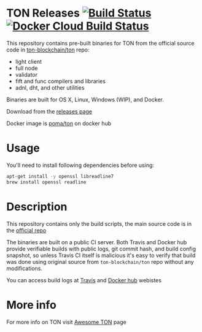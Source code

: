 # TON Releases [![Build Status](https://travis-ci.org/poma/ton.svg?branch=master)](https://travis-ci.org/poma/ton) [![Docker Cloud Build Status](https://img.shields.io/docker/cloud/build/poma/ton.svg)](https://hub.docker.com/r/poma/ton/builds)

This repository contains pre-built binaries for TON from the official source code in [ton-blockchain/ton](https://github.com/ton-blockchain/ton) repo: 

- light client
- full node
- validator
- fift and func compilers and libraries
- adnl, dht, and other utilities

Binaries are built for  OS X, Linux, Windows (WIP), and Docker.

Download from the [releases page](https://github.com/poma/ton/releases)

Docker image is [poma/ton](https://hub.docker.com/r/poma/ton) on docker hub

# Usage

You'll need to install following dependencies before using:

```sh
apt-get install -y openssl libreadline7
brew install openssl readline
```

# Description

This repository contains only the build scripts, the main source code is in the [official repo](https://github.com/ton-blockchain/ton)

The binaries are built on a public CI server. Both Travis and Docker hub provide verifiable builds with public logs, git commit hash, and build config snapshot, so unless Travis CI itself is malicious it's easy to verify that build was done using original source from `ton-blockchain/ton` repo without any modifications.

You can access build logs at [Travis](https://travis-ci.org/poma/ton) and [Docker hub](https://hub.docker.com/r/poma/ton/builds) webistes

# More info

For more info on TON visit [Awesome TON](https://github.com/copperbits/awesome-ton) page
